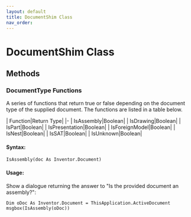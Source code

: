 ```yaml
---
layout: default
title: DocumentShim Class
nav_order: 
---
```


# DocumentShim Class

## Methods

### DocumentType Functions

A series of functions that return true or false depending on the document type of the supplied document.  The functions are listed in a table below.

| Function|Return Type|
|-
| IsAssembly|Boolean|
| IsDrawing|Boolean|
| IsPart|Boolean|
| IsPresentation|Boolean|
| IsForeignModel|Boolean|
| IsNest|Boolean|
| IsSAT|Boolean|
| IsUnknown|Boolean|


#### Syntax:

    IsAssembly(doc As Inventor.Document)

#### Usage:

Show a dialogue returning the answer to "Is the provided document an assembly?":

    Dim oDoc As Inventor.Document = ThisApplication.ActiveDocument
    msgbox(IsAssembly(oDoc))



